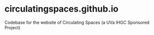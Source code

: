 # circulatingspaces.github.io
Codebase for the website of Circulating Spaces (a UVa IHGC Sponsored Project)
